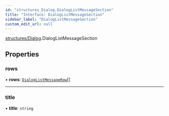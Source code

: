 ```yaml
---
id: "structures_Dialog.DialogListMessageSection"
title: "Interface: DialogListMessageSection"
sidebar_label: "DialogListMessageSection"
custom_edit_url: null
---
```


[structures/Dialog](/api/modules/structures_Dialog.md).DialogListMessageSection

## Properties

### rows

• **rows**: [`DialogListMessageRow`](/api/interfaces/structures_Dialog.DialogListMessageRow.md)[]

___

### title

• **title**: `string`
